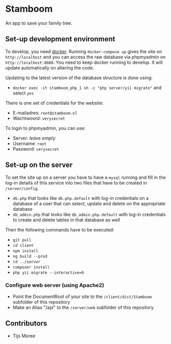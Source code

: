 # Stamboom
An app to save your family tree.

## Set-up development environment
To develop, you need [docker](https://www.docker.com/). Running `docker-compose up` gives the site on `http://localhost` and you can access the raw database via phpmyadmin on `http://localhost:8080`. You need to keep docker running to develop. It will update automatically on altering the code.

Updating to the latest version of the database structure is done using:
* `docker exec -it stamboom_php_1 sh -c "php server/yii migrate"` and select `yes`

There is one set of credentials for the website:
* E-mailadres: `root@stamboom.nl`
* Wachtwoord: `verysecret`

To login to phpmyadmin, you can use:
* Server: <i>leave empty</i>
* Username: `root`
* Password: `verysecret`

## Set-up on the server
To set the site up on a server you have to have a `mysql` running and fill in the log-in details of this service into two files that have to be created in `/server/config`.
* `db.php` that looks like `db.php.default` with log-in credentials on a database of a user that can select, update and delete on the appropriate database
* `db_admin.php` that looks like `db_admin.php.default` with log-in credentials to create and delete tables in that database as well

Then the following commands have to be executed:
* `git pull`
* `cd client`
* `npm install`
* `ng build --prod`
* `cd ../server`
* `composer install`
* `php yii migrate --interactive=0`

### Configure web server (using Apache2)
* Point the DocumentRoot of your site to the `/client/dist/Stamboom` subfolder of this repository
* Make an Alias "/api" to the `/server/web` subfolder of this repository

## Contributors
* Tijs Moree

